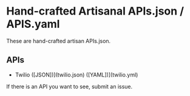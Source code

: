 # Hand-crafted Artisanal APIs.json / APIS.yaml
These are hand-crafted artisan APIs.json.

## APIs

- Twilio ([JSON])](twilio.json) ([YAML])](twilio.yml)

If there is an API you want to see, submit an issue.


